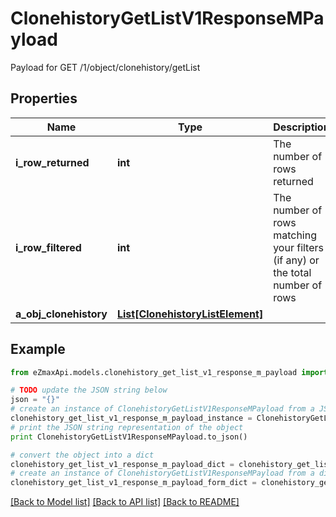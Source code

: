 # ClonehistoryGetListV1ResponseMPayload

Payload for GET /1/object/clonehistory/getList

## Properties

Name | Type | Description | Notes
------------ | ------------- | ------------- | -------------
**i_row_returned** | **int** | The number of rows returned | 
**i_row_filtered** | **int** | The number of rows matching your filters (if any) or the total number of rows | 
**a_obj_clonehistory** | [**List[ClonehistoryListElement]**](ClonehistoryListElement.md) |  | 

## Example

```python
from eZmaxApi.models.clonehistory_get_list_v1_response_m_payload import ClonehistoryGetListV1ResponseMPayload

# TODO update the JSON string below
json = "{}"
# create an instance of ClonehistoryGetListV1ResponseMPayload from a JSON string
clonehistory_get_list_v1_response_m_payload_instance = ClonehistoryGetListV1ResponseMPayload.from_json(json)
# print the JSON string representation of the object
print ClonehistoryGetListV1ResponseMPayload.to_json()

# convert the object into a dict
clonehistory_get_list_v1_response_m_payload_dict = clonehistory_get_list_v1_response_m_payload_instance.to_dict()
# create an instance of ClonehistoryGetListV1ResponseMPayload from a dict
clonehistory_get_list_v1_response_m_payload_form_dict = clonehistory_get_list_v1_response_m_payload.from_dict(clonehistory_get_list_v1_response_m_payload_dict)
```
[[Back to Model list]](../README.md#documentation-for-models) [[Back to API list]](../README.md#documentation-for-api-endpoints) [[Back to README]](../README.md)


